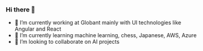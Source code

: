 ### Hi there 👋

- 🔭 I’m currently working at Globant mainly with UI technologies like Angular and React
- 🌱 I’m currently learning machine learning, chess, Japanese, AWS, Azure
- 👯 I’m looking to collaborate on AI projects


